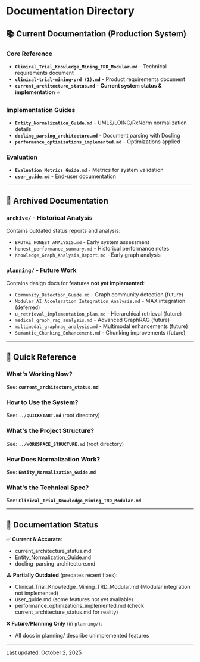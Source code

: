 # Documentation Directory

## 📚 Current Documentation (Production System)

### Core Reference
- **`Clinical_Trial_Knowledge_Mining_TRD_Modular.md`** - Technical requirements document
- **`clinical-trial-mining-prd (1).md`** - Product requirements document
- **`current_architecture_status.md`** - **Current system status & implementation** ⭐

### Implementation Guides
- **`Entity_Normalization_Guide.md`** - UMLS/LOINC/RxNorm normalization details
- **`docling_parsing_architecture.md`** - Document parsing with Docling
- **`performance_optimizations_implemented.md`** - Optimizations applied

### Evaluation
- **`Evaluation_Metrics_Guide.md`** - Metrics for system validation
- **`user_guide.md`** - End-user documentation

---

## 📁 Archived Documentation

### `archive/` - Historical Analysis
Contains outdated status reports and analysis:
- `BRUTAL_HONEST_ANALYSIS.md` - Early system assessment
- `honest_performance_summary.md` - Historical performance notes
- `Knowledge_Graph_Analysis_Report.md` - Early graph analysis

### `planning/` - Future Work
Contains design docs for features **not yet implemented**:
- `Community_Detection_Guide.md` - Graph community detection (future)
- `Modular_AI_Acceleration_Integration_Analysis.md` - MAX integration (deferred)
- `u_retrieval_implementation_plan.md` - Hierarchical retrieval (future)
- `medical_graph_rag_analysis.md` - Advanced GraphRAG (future)
- `multimodal_graphrag_analysis.md` - Multimodal enhancements (future)
- `Semantic_Chunking_Enhancement.md` - Chunking improvements (future)

---

## 🎯 Quick Reference

### What's Working Now?
See: **`current_architecture_status.md`**

### How to Use the System?
See: **`../QUICKSTART.md`** (root directory)

### What's the Project Structure?
See: **`../WORKSPACE_STRUCTURE.md`** (root directory)

### How Does Normalization Work?
See: **`Entity_Normalization_Guide.md`**

### What's the Technical Spec?
See: **`Clinical_Trial_Knowledge_Mining_TRD_Modular.md`**

---

## 📝 Documentation Status

✅ **Current & Accurate**:
- current_architecture_status.md
- Entity_Normalization_Guide.md
- docling_parsing_architecture.md

⚠️ **Partially Outdated** (predates recent fixes):
- Clinical_Trial_Knowledge_Mining_TRD_Modular.md (Modular integration not implemented)
- user_guide.md (some features not yet available)
- performance_optimizations_implemented.md (check current_architecture_status.md for reality)

❌ **Future/Planning Only** (in `planning/`):
- All docs in planning/ describe unimplemented features

---

Last updated: October 2, 2025
